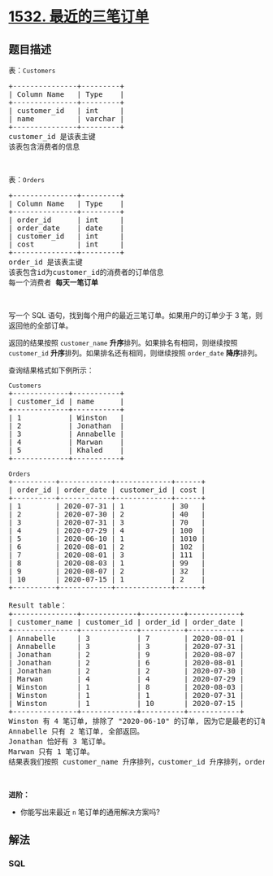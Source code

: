 # [1532. 最近的三笔订单](https://leetcode-cn.com/problems/the-most-recent-three-orders)



## 题目描述

<!-- 这里写题目描述 -->

<p>表：<code>Customers</code></p>

<pre>
+---------------+---------+
| Column Name   | Type    |
+---------------+---------+
| customer_id   | int     |
| name          | varchar |
+---------------+---------+
customer_id 是该表主键
该表包含消费者的信息
</pre>

<p> </p>

<p>表：<code>Orders</code></p>

<pre>
+---------------+---------+
| Column Name   | Type    |
+---------------+---------+
| order_id      | int     |
| order_date    | date    |
| customer_id   | int     |
| cost          | int     |
+---------------+---------+
order_id 是该表主键
该表包含id为customer_id的消费者的订单信息
每一个消费者<strong> 每天一笔订单</strong>
</pre>

<p> </p>

<p>写一个 SQL 语句，找到每个用户的最近三笔订单。如果用户的订单少于 3 笔，则返回他的全部订单。</p>

<p>返回的结果按照 <code>customer_name</code> <strong>升序</strong>排列。如果排名有相同，则继续按照 <code>customer_id</code> <strong>升序</strong>排列。如果排名还有相同，则继续按照 <code>order_date</code> <strong>降序</strong>排列。</p>

<p>查询结果格式如下例所示：</p>

<pre>
<code>Customers</code>
+-------------+-----------+
| customer_id | name      |
+-------------+-----------+
| 1           | Winston   |
| 2           | Jonathan  |
| 3           | Annabelle |
| 4           | Marwan    |
| 5           | Khaled    |
+-------------+-----------+

<code>Orders</code>
+----------+------------+-------------+------+
| order_id | order_date | customer_id | cost |
+----------+------------+-------------+------+
| 1        | 2020-07-31 | 1           | 30   |
| 2        | 2020-07-30 | 2           | 40   |
| 3        | 2020-07-31 | 3           | 70   |
| 4        | 2020-07-29 | 4           | 100  |
| 5        | 2020-06-10 | 1           | 1010 |
| 6        | 2020-08-01 | 2           | 102  |
| 7        | 2020-08-01 | 3           | 111  |
| 8        | 2020-08-03 | 1           | 99   |
| 9        | 2020-08-07 | 2           | 32   |
| 10       | 2020-07-15 | 1           | 2    |
+----------+------------+-------------+------+

Result table：
+---------------+-------------+----------+------------+
| customer_name | customer_id | order_id | order_date |
+---------------+-------------+----------+------------+
| Annabelle     | 3           | 7        | 2020-08-01 |
| Annabelle     | 3           | 3        | 2020-07-31 |
| Jonathan      | 2           | 9        | 2020-08-07 |
| Jonathan      | 2           | 6        | 2020-08-01 |
| Jonathan      | 2           | 2        | 2020-07-30 |
| Marwan        | 4           | 4        | 2020-07-29 |
| Winston       | 1           | 8        | 2020-08-03 |
| Winston       | 1           | 1        | 2020-07-31 |
| Winston       | 1           | 10       | 2020-07-15 |
+---------------+-------------+----------+------------+
Winston 有 4 笔订单, 排除了 "2020-06-10" 的订单, 因为它是最老的订单。
Annabelle 只有 2 笔订单, 全部返回。
Jonathan 恰好有 3 笔订单。
Marwan 只有 1 笔订单。
结果表我们按照 customer_name 升序排列，customer_id 升序排列，order_date 降序排列。
</pre>

<p> </p>

<p><strong>进阶：</strong></p>

<ul>
	<li>你能写出来最近 <code>n</code> 笔订单的通用解决方案吗?</li>
</ul>


## 解法

<!-- 这里可写通用的实现逻辑 -->

<!-- tabs:start -->

### **SQL**

<!-- 这里可写当前语言的特殊实现逻辑 -->

```sql

```

<!-- tabs:end -->
